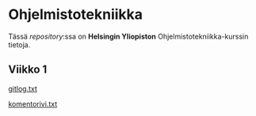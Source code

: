 # Ohjelmistotekniikka

Tässä *repository*:ssa on **Helsingin Yliopiston** Ohjelmistotekniikka-kurssin tietoja.

## Viikko 1

[gitlog.txt](https://github.com/apla-hy/ot-harjoitustyo/blob/master/laskarit/viikko1/gitlog.txt)

[komentorivi.txt](https://github.com/apla-hy/ot-harjoitustyo/blob/master/laskarit/viikko1/komentorivi.txt)
